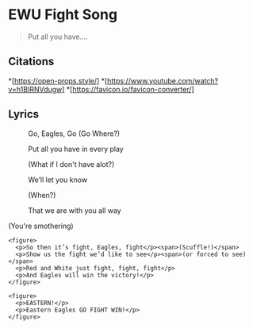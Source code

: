# EWU Fight Song

> Put all you have....

## Citations
*[https://open-props.style/]
*[https://www.youtube.com/watch?v=h1BIRNVdugw]
*[https://favicon.io/favicon-converter/]

## Lyrics
 <figure>
      <p>Go, Eagles, Go <span>(Go Where?)</span></p>
      <p>Put all you have in every play</p><span>(What if I don't have alot?)</span>
      <p>We’ll let you know</p><span>(When?)</span>
      <p>That we are with you all way</p>
    </figure><span>(You're smothering)</span>
    
    <figure>
      <p>So then it’s fight, Eagles, fight</p><span>(Scuffle!)</span>
      <p>Show us the fight we’d like to see</p><span>(or forced to see)</span>
      <p>Red and White just fight, fight, fight</p>
      <p>And Eagles will win the victory!</p>
    </figure>
    
    <figure>
      <p>EASTERN!</p>
      <p>Eastern Eagles GO FIGHT WIN!</p>      
    </figure>
